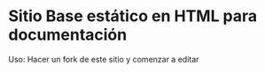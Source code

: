 # Sitio Base estático en HTML para documentación

Uso: Hacer un fork de este sitio y comenzar a editar
